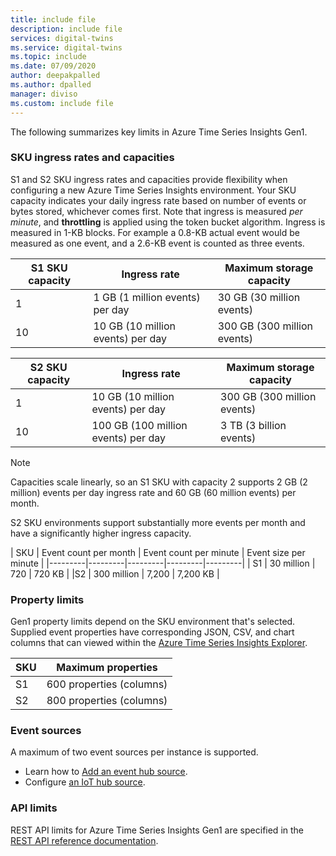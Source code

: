 ```yaml
---
title: include file
description: include file
services: digital-twins
ms.service: digital-twins
ms.topic: include
ms.date: 07/09/2020
author: deepakpalled
ms.author: dpalled
manager: diviso
ms.custom: include file
---
```


The following summarizes key limits in Azure Time Series Insights Gen1.

### SKU ingress rates and capacities

S1 and S2 SKU ingress rates and capacities provide flexibility when configuring a new Azure Time Series Insights environment. Your SKU capacity indicates your daily ingress rate based on number of events or bytes stored, whichever comes first. Note that ingress is measured *per minute*, and **throttling** is applied using the token bucket algorithm. Ingress is measured in 1-KB blocks. For example a 0.8-KB actual event would be measured as one event, and a 2.6-KB event is counted as three events.

| S1 SKU capacity | Ingress rate | Maximum storage capacity
| --- | --- | --- |
| 1 | 1 GB (1 million events) per day | 30 GB (30 million events) |
| 10 | 10 GB (10 million events) per day | 300 GB (300 million events) |

| S2 SKU capacity | Ingress rate | Maximum storage capacity
| --- | --- | --- |
| 1 | 10 GB (10 million events) per day | 300 GB (300 million events) |
| 10 | 100 GB (100 million events) per day | 3 TB (3 billion events) |

> [!NOTE]
> Capacities scale linearly, so an S1 SKU with capacity 2 supports 2 GB (2 million) events per day ingress rate and 60 GB (60 million events) per month.

S2 SKU environments support substantially more events per month and have a significantly higher ingress capacity.

| SKU  | Event count per month  | Event count per minute | Event size per minute  |
|---------|---------|---------|---------|---------|
| S1     |   30 million   |  720    |  720 KB   |
 |S2     |   300 million   | 7,200   | 7,200 KB  |

### Property limits

Gen1 property limits depend on the SKU environment that's selected. Supplied event properties have corresponding JSON, CSV, and chart columns that can viewed within the [Azure Time Series Insights Explorer](../articles/time-series-insights/time-series-quickstart.md).

| SKU | Maximum properties |
| --- | --- |
| S1 | 600 properties (columns) |
| S2 | 800 properties (columns) |

### Event sources

A maximum of two event sources per instance is supported.

* Learn how to [Add an event hub source](../articles/time-series-insights/how-to-ingest-data-event-hub.md).
* Configure [an IoT hub source](../articles/time-series-insights/how-to-ingest-data-iot-hub.md).

### API limits

REST API limits for Azure Time Series Insights Gen1 are specified in the [REST API reference documentation](/rest/api/time-series-insights/gen1-reference-data-api#current-limits).
